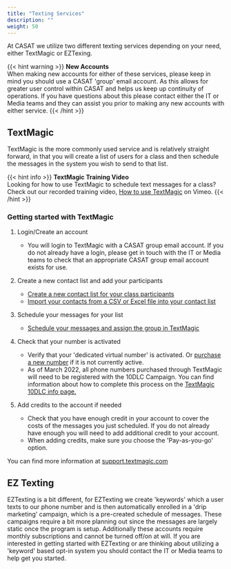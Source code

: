 ```yaml
---
title: "Texting Services"
description: ""
weight: 50
---
```


At CASAT we utilize two different texting services depending on your need, either TextMagic or EZTexing.

{{< hint warning >}}
**New Accounts**\
When making new accounts for either of these services, please keep in mind you should use a CASAT 'group' email account. As this allows for greater user control within CASAT and helps us keep up continuity of operations. If you have questions about this please contact either the IT or Media teams and they can assist you prior to making any new accounts with either service.
{{< /hint >}}

## TextMagic
TextMagic is the more commonly used service and is relatively straight forward, in that you will create a list of users for a class and then schedule the messages in the system you wish to send to that list. 

{{< hint info >}}
**TextMagic Training Video**\
Looking for how to use TextMagic to schedule text messages for a class? Check out our recorded training video, [How to use TextMagic](https://vimeo.com/738446745/0135fee714) on Vimeo.
{{< /hint >}}

### Getting started with TextMagic

1. Login/Create an account
    - You will login to TextMagic with a CASAT group email account. If you do not already have a login, please get in touch with the IT or Media teams to check that an appropriate CASAT group email account exists for use.

2. Create a new contact list and add your participants
    - [Create a new contact list for your class participants](https://support.textmagic.com/article/organize-contacts-into-lists/)
    - [Import your contacts from a CSV or Excel file into your contact list](https://support.textmagic.com/article/import-contacts/)

3. Schedule your messages for your list
    - [Schedule your messages and assign the group in TextMagic](https://support.textmagic.com/article/schedule-text-messages/)

4. Check that your number is activated
    - Verify that your 'dedicated virtual number' is activated. Or [purchase a new number](https://support.textmagic.com/article/buy-a-textmagic-dedicated-number-subscription/) if it is not currently active.
    - As of March 2022, all phone numbers purchased through TextMagic will need to be registered with the 10DLC Campaign. You can find information about how to complete this process on the [TextMagic 10DLC info page.](https://support.textmagic.com/article/10dlc-messaging/)

5. Add credits to the account if needed
    - Check that you have enough credit in your account to cover the costs of the messages you just scheduled. If you do not already have enough you will need to add additional credit to your account.
    - When adding credits, make sure you choose the 'Pay-as-you-go' option.

You can find more information at [support.textmagic.com](https://support.textmagic.com/)

## EZ Texting

EZTexting is a bit different, for EZTexting we create 'keywords' which a user texts to our phone number and is then automatically enrolled in a 'drip marketing' campaign, which is a pre-created schedule of messages. These campaigns require a bit more planning out since the messages are largely static once the program is setup. Additionally these accounts require monthly subscriptions and cannot be turned off/on at will. If you are interested in getting started with EZTexting or are thinking about utilizing a 'keyword' based opt-in system you should contact the IT or Media teams to help get you started. 